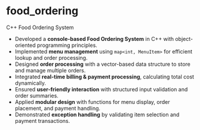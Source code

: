 # food_ordering
C++ Food Ordering System

- Developed a **console-based Food Ordering System** in C++ with object-oriented programming principles.  
- Implemented **menu management** using `map<int, MenuItem>` for efficient lookup and order processing.  
- Designed **order processing** with a vector-based data structure to store and manage multiple orders.  
- Integrated **real-time billing & payment processing**, calculating total cost dynamically.  
- Ensured **user-friendly interaction** with structured input validation and order summaries.  
- Applied **modular design** with functions for menu display, order placement, and payment handling.  
- Demonstrated **exception handling** by validating item selection and payment transactions.

